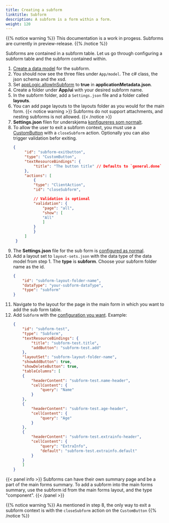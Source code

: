 ```yaml
---
title: Creating a subform
linktitle: Subform
description: A subform is a form within a form.
weight: 120
---
```


{{% notice warning  %}}
This documentation is a work in progess. Subforms are currently in preview-release.
{{% /notice %}}

Subforms are contained in a subform table. Let us go through configuring a subform table and the subform contained within.

1. [Create a data model](../../../app/development/data/data-modeling) for the subform.
2. You should now see the three files under `App/model`. The c# class, the json schema and the xsd.
3. Set [appLogic.allowInSubform](../../../api/models/app-metadata/#applicationlogic) to **true** in **applicationMetadata.json**.
4. Create a folder under **App/ui** with your desired subform name.
5. In the subform folder, add a `Settings.json` file and a folder called **layouts**.
6. You can add page layouts to the layouts folder as you would for the main form.
   {{< notice warning >}}
   Subforms do not support attachments, and nesting subforms is not allowed.
   {{< /notice >}}
7. **Settings.json** filen for underskjema [konfigureres som normalt](../../../app/development/ux/pages/#innstillinger).
8. To allow the user to exit a subform context, you must use a [CustomButton](../../reference/ux/components/CustomButton) with a `closeSubform` action. Optionally you can also trigger validation befor exiting.
   ```json
   {
        "id": "subform-exitbutton",
        "type": "CustomButton",
        "textResourceBindings": {
            "title": "The button title" // Defaults to `general.done` if omitted
        },
        "actions": [
            {
            "type": "ClientAction",
            "id": "closeSubform",

            // Validation is optional
            "validation": {
                "page": "all",
                "show": [
                "All"
                ]
            }
            }
        ]
    }
   ```
9. The **Settings.json** file for the sub form is [configured as normal](../../../app/development/ux/pages/#settings).
10. Add a layout set to `layout-sets.json` with the data type of the data model from step 1. The **type** is **subform**. Choose your subform folder name as the id.
    ```json
    {
        "id": "subform-layout-folder-name",
        "dataType": "your-subform-dataType",
        "type": "subform"
    }
    ```
11. Navigate to the layout for the page in the main form in which you want to add the sub form table.
12. Add `Subform` with the [configuration you want](../../reference/subform/config-options/). Example:
    ```json
    {
        "id": "subform-test",
        "type": "Subform",
        "textResourceBindings": {
            "title": "subform-test.title",
            "addButton": "subform-test.add"
        },
        "layoutSet": "subform-layout-folder-name",
        "showAddButton": true,
        "showDeleteButton": true,
        "tableColumns": [
        {
            "headerContent": "subform-test.name-header",
            "cellContent": {
                "query": "Name"
            }
        },
        {
            "headerContent": "subform-test.age-header",
            "cellContent": {
                "query": "Age"
            }
        },
        {
            "headerContent": "subform-test.extrainfo-header",
            "cellContent": {
                "query": "ExtraInfo",
                "default": "subform-test.extrainfo.default" 
            }
        }
        ]
    }
    ```

{{< panel info >}}
Subforms can have their own summary page and be a part of the main forms summary.
To add a subform into the main forms summary, use the subform id from the main forms layout, and the type "component".
{{< /panel >}}

{{% notice warning  %}}
As mentioned in step 8, the only way to exit a subform context is with the `closeSubform` action on the `CustomButton`
{{% /notice  %}}

